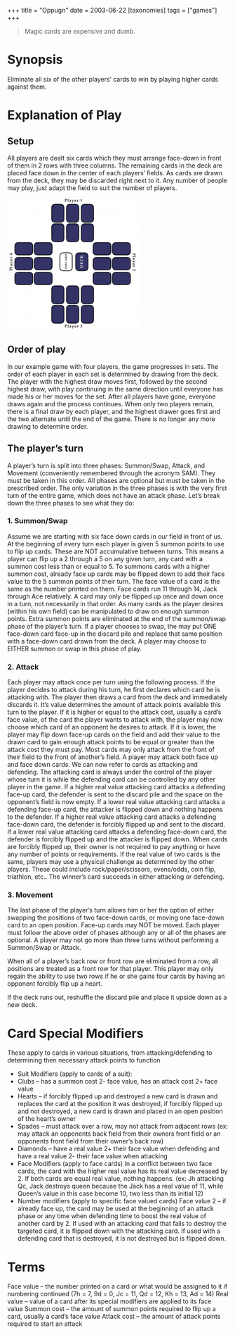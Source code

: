 +++
title = "Oppugn"
date = 2003-06-22
[taxonomies]
tags = ["games"]
+++

> Magic cards are expensive and dumb.

<!-- more -->

# Synopsis

Eliminate all six of the other players’ cards to win by playing higher cards against them.

# Explanation of Play

## Setup
All players are dealt six cards which they must arrange face-down in front of them in 2 rows with three columns. The remaining cards in the deck are placed face down in the center of each players’ fields. As cards are drawn from the deck, they may be discarded right next to it. Any number of people may play, just adapt the field to suit the number of players.

![Starting field](playing_field-300x300.png)

## Order of play
In our example game with four players, the game progresses in sets. The order of each player in each set is determined by drawing from the deck. The player with the highest draw moves first, followed by the second highest draw, with play continuing in the same direction until everyone has made his or her moves for the set. After all players have gone, everyone draws again and the process continues. When only two players remain, there is a final draw by each player, and the highest drawer goes first and the two alternate until the end of the game. There is no longer any more drawing to determine order.

## The player’s turn
A player’s turn is split into three phases: Summon/Swap, Attack, and Movement (conveniently remembered through the acronym SAM). They must be taken in this order. All phases are optional but must be taken in the prescribed order. The only variation in the three phases is with the very first turn of the entire game, which does not have an attack phase. Let’s break down the three phases to see what they do:

### 1. Summon/Swap
Assume we are starting with six face down cards in our field in front of us. At the beginning of every turn each player is given 5 summon points to use to flip up cards. These are NOT accumulative between turns. This means a player can flip up a 2 through a 5 on any given turn, any card with a summon cost less than or equal to 5. To summons cards with a higher summon cost, already face up cards may be flipped down to add their face value to the 5 summon points of their turn. The face value of a card is the same as the number printed on them. Face cards run 11 through 14, Jack through Ace relatively. A card may only be flipped up once and down once in a turn, not necessarily in that order. As many cards as the player desires (within his own field) can be manipulated to draw on enough summon points. Extra summon points are eliminated at the end of the summon/swap phase of the player’s turn. If a player chooses to swap, the may put ONE face-down card face-up in the discard pile and replace that same position with a face-down card drawn from the deck. A player may choose to EITHER summon or swap in this phase of play.

### 2. Attack
Each player may attack once per turn using the following process. If the player decides to attack during his turn, he first declares which card he is attacking with. The player then draws a card from the deck and immediately discards it. It’s value determines the amount of attack points available this turn to the player. If it is higher or equal to the attack cost, usually a card’s face value, of the card the player wants to attack with, the player may now choose which card of an opponent he desires to attack. If it is lower, the player may flip down face-up cards on the field and add their value to the drawn card to gain enough attack points to be equal or greater than the attack cost they must pay. Most cards may only attack from the front of their field to the front of another’s field. A player may attack both face up and face down cards. We can now refer to cards as attacking and defending. The attacking card is always under the control of the player whose turn it is while the defending card can be controlled by any other player in the game. If a higher real value attacking card attacks a defending face-up card, the defender is sent to the discard pile and the space on the opponent’s field is now empty. If a lower real value attacking card attacks a defending face-up card, the attacker is flipped down and nothing happens to the defender. If a higher real value attacking card attacks a defending face-down card, the defender is forcibly flipped up and sent to the discard. If a lower real value attacking card attacks a defending face-down card, the defender is forcibly flipped up and the attacker is flipped down. When cards are forcibly flipped up, their owner is not required to pay anything or have any number of points or requirements. If the real value of two cards is the same, players may use a physical challenge as determined by the other players. These could include rock/paper/scissors, evens/odds, coin flip, triathlon, etc.. The winner’s card succeeds in either attacking or defending.

### 3. Movement
The last phase of the player’s turn allows him or her the option of either swapping the positions of two face-down cards, or moving one face-down card to an open position. Face-up cards may NOT be moved.
Each player must follow the above order of phases although any or all of the phases are optional. A player may not go more than three turns without performing a Summon/Swap or Attack.

When all of a player’s back row or front row are eliminated from a row, all positions are treated as a front row for that player. This player may only regain the ability to use two rows if he or she gains four cards by having an opponent forcibly flip up a heart.

If the deck runs out, reshuffle the discard pile and place it upside down as a new deck.

# Card Special Modifiers
These apply to cards in various situations, from attacking/defending to determining then necessary attack points to function

* Suit Modifiers (apply to cards of a suit):
 * Clubs – has a summon cost 2- face value, has an attack cost 2+ face value
 * Hearts – if forcibly flipped up and destroyed a new card is drawn and replaces the card at the position it was destroyed, if forcibly flipped up and not destroyed, a new card is drawn and placed in an open position of the heart’s owner
 * Spades – must attack over a row, may not attack from adjacent rows (ex: may attack an opponents back field from their owners front field or an opponents front field from their owner’s back row)
 * Diamonds – have a real value 2+ their face value when defending and have a real value 2- their face value when attacking
* Face Modifiers (apply to face cards)
In a conflict between two face cards, the card with the higher real value has its real value decreased by 2. If both cards are equal real value, nothing happens. (ex: Jh attacking Qc, Jack destroys queen because the Jack has a real value of 11, while Queen’s value in this case become 10, two less than its initial 12)
* Number modifiers (apply to specific face valued cards)
Face value 2 – if already face up, the card may be used at the beginning of an attack phase or any time when defending time to boost the real value of another card by 2. If used with an attacking card that fails to destroy the targeted card, it is flipped down with the attacking card. If used with a defending card that is destroyed, it is not destroyed but is flipped down.

# Terms
Face value – the number printed on a card or what would be assigned to it if numbering continued (7h = 7, 9d = 0, Jc = 11, Qd = 12, Kh = 13, Ad = 14)
Real value – value of a card after its special modifiers are applied to its face value
Summon cost – the amount of summon points required to flip up a card, usually a card’s face value
Attack cost – the amount of attack points required to start an attack

